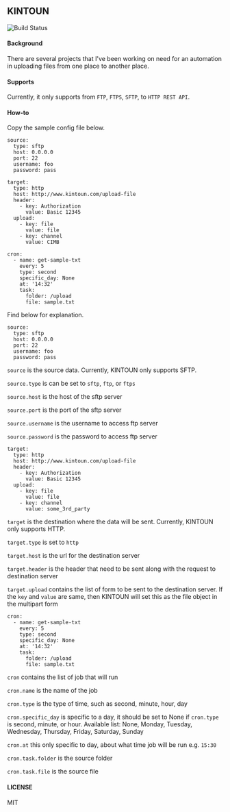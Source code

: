 KINTOUN
-------

![Build Status](https://travis-ci.org/madebyais/kintoun.svg?branch=master)

#### Background

There are several projects that I've been working on need for an automation in uploading files from one place to another place.

#### Supports

Currently, it only supports from `FTP`, `FTPS`, `SFTP`, to `HTTP REST API`.

#### How-to

Copy the sample config file below.

```
source:
  type: sftp
  host: 0.0.0.0
  port: 22
  username: foo
  password: pass

target:
  type: http
  host: http://www.kintoun.com/upload-file
  header:
    - key: Authorization
      value: Basic 12345
  upload:
    - key: file 
      value: file
    - key: channel
      value: CIMB

cron:
  - name: get-sample-txt
    every: 5 
    type: second 
    specific_day: None
    at: '14:32'
    task: 
      folder: /upload
      file: sample.txt
```

Find below for explanation.

```
source:
  type: sftp 
  host: 0.0.0.0
  port: 22
  username: foo
  password: pass
```
`source` is the source data. Currently, KINTOUN only supports SFTP.

`source.type` is can be set to `sftp`, `ftp`, or `ftps` 

`source.host` is the host of the sftp server

`source.port` is the port of the sftp server

`source.username` is the username to access ftp server

`source.password` is the password to access ftp server


```
target:
  type: http
  host: http://www.kintoun.com/upload-file
  header:
    - key: Authorization
      value: Basic 12345
  upload:
    - key: file 
      value: file
    - key: channel
      value: some_3rd_party
```
`target` is the destination where the data will be sent. Currently, KINTOUN only supports HTTP.

`target.type` is set to `http`

`target.host` is the url for the destination server

`target.header` is the header that need to be sent along with the request to destination server

`target.upload` contains the list of form to be sent to the destination server. If the `key` and `value` are same, then KINTOUN will set this as the file object in the multipart form


```
cron:
  - name: get-sample-txt
    every: 5 
    type: second 
    specific_day: None
    at: '14:32'
    task: 
      folder: /upload
      file: sample.txt
```
`cron` contains the list of job that will run

`cron.name` is the name of the job

`cron.type` is the type of time, such as second, minute, hour, day

`cron.specific_day` is specific to a day, it should be set to None if `cron.type` is second, minute, or hour. Available list: None, Monday, Tuesday, Wednesday, Thursday, Friday, Saturday, Sunday

`cron.at` this only specific to day, about what time job will be run e.g. `15:30`

`cron.task.folder` is the source folder

`cron.task.file` is the source file

#### LICENSE

MIT
